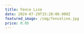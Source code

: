 ```yaml
---
title: Fence Line
date: 2024-07-29T15:28:00.000Z
featured_image: /img/fenceline.jpg
price: 0.05
---
```

